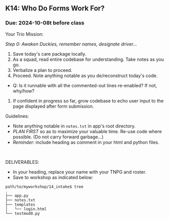 ## K14: Who Do Forms Work For?
### Due: 2024-10-08t before class


Your Trio Mission:

_Step 0: Awaken Duckies, remember names, designate driver..._

1. Save today's care package locally.
1. As a squad, read entire codebase for understanding. Take notes as you go.
1. Verbalize a plan to proceed.
1. Proceed. Note anything notable as you de/reconstruct today's code.
  - Q: Is it runnable with all the commented-out lines re-enabled? If not, why/how?
1. If confident in progress so far, grow codebase to echo user input to the page displayed after form submission.

Guidelines:
  - Note anything notable in `notes.txt` in app's root directory. 
  - _PLAN FIRST_ so as to maximize your valuable time. Re-use code where possible. (Do not carry forward garbage...)
  - _Reminder:_ include heading as comment in your html and python files.

<br>

DELIVERABLES:
* In your heading, replace your name with your TNPG and roster.
* Save to workshop as indicated below:

```
path/to/myworkshop/14_intake$ tree
.
├── app.py
├── notes.txt
├── templates
│   └── login.html
└── testmod0.py
```


<br>


